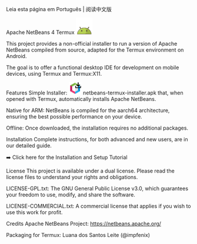 Leia esta página em Português | 阅读中文版

Apache NetBeans 4 Termux
<img src="./android-icon.png" width="45" alt="Android Icon">

This project provides a non-official installer to run a version of Apache NetBeans compiled from source, adapted for the Termux environment on Android.

The goal is to offer a functional desktop IDE for development on mobile devices, using Termux and Termux:X11.

Features
Simple Installer: <img src="./icon.png" width="35" alt="Ícone do Instalador"> netbeans-termux-installer.apk that, when opened with Termux, automatically installs Apache NetBeans.

Native for ARM: NetBeans is compiled for the aarch64 architecture, ensuring the best possible performance on your device.

Offline: Once downloaded, the installation requires no additional packages.

Installation
Complete instructions, for both advanced and new users, are in our detailed guide.

➡️ Click here for the Installation and Setup Tutorial

License
This project is available under a dual license. Please read the license files to understand your rights and obligations.

LICENSE-GPL.txt: The GNU General Public License v3.0, which guarantees your freedom to use, modify, and share the software.

LICENSE-COMMERCIAL.txt: A commercial license that applies if you wish to use this work for profit.

Credits
Apache NetBeans Project: https://netbeans.apache.org/

Packaging for Termux: Luana dos Santos Leite (@impfenix)
